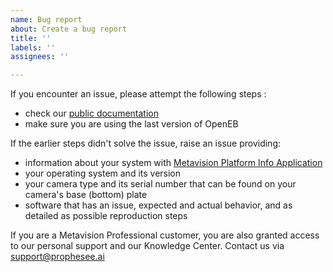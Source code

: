 ```yaml
---
name: Bug report
about: Create a bug report
title: ''
labels: ''
assignees: ''

---
```


If you encounter an issue, please attempt the following steps :
* check our [public documentation](https://docs.prophesee.ai/stable/index.html)
* make sure you are using the last version of OpenEB

If the earlier steps didn't solve the issue, raise an issue providing:
* information about your system with [Metavision Platform Info Application](https://docs.prophesee.ai/stable/metavision_sdk/modules/metavision_hal/samples/platform_info.html)
* your operating system and its version
* your camera type and its serial number that can be found on your camera's base (bottom) plate
* software that has an issue, expected and actual behavior, and as detailed as possible reproduction steps 

If you are a Metavision Professional customer, you are also granted access to our personal support and our Knowledge Center. Contact us via support@prophesee.ai
